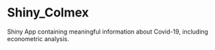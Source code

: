 # Shiny_Colmex
Shiny App containing meaningful information about Covid-19, including econometric analysis.
